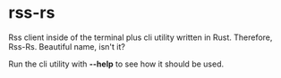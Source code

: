 # rss-rs
Rss client inside of the terminal plus cli utility written in Rust. Therefore, Rss-Rs. Beautiful name, isn't it?

Run the cli utility with **--help** to see how it should be used.
